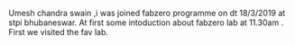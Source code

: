 Umesh chandra swain ,i was joined fabzero programme on dt 18/3/2019 at stpi bhubaneswar.
At first some intoduction about fabzero lab at 11.30am .
First we visited the fav lab.
